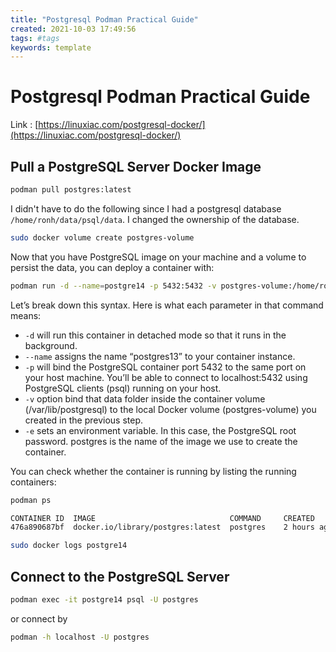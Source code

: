 ```yaml
---
title: "Postgresql Podman Practical Guide"
created: 2021-10-03 17:49:56
tags: #tags
keywords: template
---
```


# Postgresql Podman Practical Guide

Link
: [https://linuxiac.com/postgresql-docker/](https://linuxiac.com/postgresql-docker/)

## Pull a PostgreSQL Server Docker Image

```bash
podman pull postgres:latest
```

I didn't have to do the following since I had a postgresql database `/home/ronh/data/psql/data`.  I changed the ownership of the database.

```bash
sudo docker volume create postgres-volume
```

Now that you have PostgreSQL image on your machine and a volume to persist the data, you can deploy a container with:

```bash
podman run -d --name=postgre14 -p 5432:5432 -v postgres-volume:/home/ronh/data/pgsql/data -e POSTGRES_PASSWORD='Apple!0#' 5861c038d674
```

Let’s break down this syntax. Here is what each parameter in that command means:

- `-d` will run this container in detached mode so that it runs in the background.
- `--name` assigns the name “postgres13” to your container instance.
- `-p` will bind the PostgreSQL container port 5432 to the same port on your host machine. You’ll be able to connect to localhost:5432 using PostgreSQL clients (psql) running on your host.
- `-v` option bind that data folder inside the container volume (/var/lib/postgresql) to the local Docker volume (postgres-volume) you created in the previous step.
- `-e` sets an environment variable. In this case, the PostgreSQL root password.
    postgres is the name of the image we use to create the container.

You can check whether the container is running by listing the running containers:

```bash
podman ps
```

```bash
CONTAINER ID  IMAGE                              COMMAND     CREATED      STATUS          PORTS                   NAMES
476a890687bf  docker.io/library/postgres:latest  postgres    2 hours ago  Up 2 hours ago  0.0.0.0:5432->5432/tcp  postgre14
```

```bash
sudo docker logs postgre14
```

## Connect to the PostgreSQL Server

```bash
podman exec -it postgre14 psql -U postgres
```

or connect by

```bash
podman -h localhost -U postgres
```
